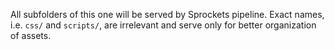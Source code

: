 All subfolders of this one will be served by Sprockets pipeline. Exact names, i.e. ```css/``` and ```scripts/```, are irrelevant and serve only for better organization of assets.